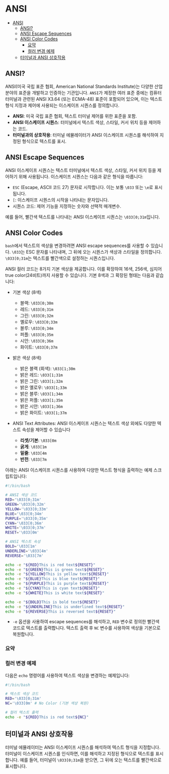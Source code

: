 # ANSI

- [ANSI](#ansi)
    - [ANSI?](#ansi-1)
    - [ANSI Escape Sequences](#ansi-escape-sequences)
    - [ANSI Color Codes](#ansi-color-codes)
        - [요약](#요약)
        - [컬러 변경 예제](#컬러-변경-예제)
    - [터미널과 ANSI 상호작용](#터미널과-ansi-상호작용)

## ANSI?

ANSI(미국 국립 표준 협회, American National Standards Institute)는 다양한 산업 분야의 표준을 개발하고 인증하는 기관입니다. `ANSI`가 제정한 여러 표준 중에는 컴퓨터 터미널과 관련된 ANSI X3.64 (또는 ECMA-48) 표준이 포함되어 있으며, 이는 텍스트 형식 지정과 제어에 사용되는 이스케이프 시퀀스를 정의합니다.

- **ANSI**: 미국 국립 표준 협회, 텍스트 터미널 제어를 위한 표준을 포함.
- **ANSI 이스케이프 시퀀스**: 터미널에서 텍스트 색상, 스타일, 커서 위치 등을 제어하는 코드.
- **터미널과의 상호작용**: 터미널 에뮬레이터가 ANSI 이스케이프 시퀀스를 해석하여 지정된 형식으로 텍스트를 표시.

## ANSI Escape Sequences

ANSI 이스케이프 시퀀스는 텍스트 터미널에서 텍스트 색상, 스타일, 커서 위치 등을 제어하기 위해 사용됩니다. 이스케이프 시퀀스는 다음과 같은 형식을 따릅니다:

- `ESC` (Escape, ASCII 코드 27) 문자로 시작합니다. 이는 보통 `\033` 또는 `\e`로 표시됩니다.
- `[`: 이스케이프 시퀀스의 시작을 나타내는 문자입니다.
- 시퀀스 코드: 제어 기능을 지정하는 숫자와 선택적 매개변수.

예를 들어, 빨간색 텍스트를 나타내는 ANSI 이스케이프 시퀀스는 `\033[0;31m`입니다.

## ANSI Color Codes

`bash`에서 텍스트의 색상을 변경하려면 ANSI escape sequences를 사용할 수 있습니다.
`\033`는 ESC 문자를 나타내며, 그 뒤에 오는 시퀀스가 색상과 스타일을 정의합니다.
`\033[0;31m`는 텍스트를 빨간색으로 설정하는 시퀀스입니다.

ANSI 컬러 코드는 8가지 기본 색상을 제공합니다. 이를 확장하여 16색, 256색, 심지어 true color(24비트)까지 사용할 수 있습니다. 기본 8색과 그 확장된 형태는 다음과 같습니다:

- 기본 색상 (8색)
    - 블랙: `\033[0;30m`
    - 레드: `\033[0;31m`
    - 그린: `\033[0;32m`
    - 옐로우: `\033[0;33m`
    - 블루: `\033[0;34m`
    - 퍼플: `\033[0;35m`
    - 시안: `\033[0;36m`
    - 화이트: `\033[0;37m`

- 밝은 색상 (8색)
    - 밝은 블랙 (회색): `\033[1;30m`
    - 밝은 레드: `\033[1;31m`
    - 밝은 그린: `\033[1;32m`
    - 밝은 옐로우: `\033[1;33m`
    - 밝은 블루: `\033[1;34m`
    - 밝은 퍼플: `\033[1;35m`
    - 밝은 시안: `\033[1;36m`
    - 밝은 화이트: `\033[1;37m`

- ANSI Text Attributes: ANSI 이스케이프 시퀀스는 텍스트 색상 외에도 다양한 텍스트 속성을 제어할 수 있습니다
    - **리셋/기본**: `\033[0m`
    - **굵게**: `\033[1m`
    - **밑줄**: `\033[4m`
    - **반전**: `\033[7m`

아래는 ANSI 이스케이프 시퀀스를 사용하여 다양한 텍스트 형식을 출력하는 예제 스크립트입니다:

```bash
#!/bin/bash

# ANSI 색상 코드
RED='\033[0;31m'
GREEN='\033[0;32m'
YELLOW='\033[0;33m'
BLUE='\033[0;34m'
PURPLE='\033[0;35m'
CYAN='\033[0;36m'
WHITE='\033[0;37m'
RESET='\033[0m'

# ANSI 텍스트 속성
BOLD='\033[1m'
UNDERLINE='\033[4m'
REVERSE='\033[7m'

echo -e "${RED}This is red text${RESET}"
echo -e "${GREEN}This is green text${RESET}"
echo -e "${YELLOW}This is yellow text${RESET}"
echo -e "${BLUE}This is blue text${RESET}"
echo -e "${PURPLE}This is purple text${RESET}"
echo -e "${CYAN}This is cyan text${RESET}"
echo -e "${WHITE}This is white text${RESET}"

echo -e "${BOLD}This is bold text${RESET}"
echo -e "${UNDERLINE}This is underlined text${RESET}"
echo -e "${REVERSE}This is reversed text${RESET}"
```

- `-e` 옵션을 사용하여 escape sequences를 해석하고, `RED` 변수로 정의한 빨간색 코드로 텍스트를 출력합니다. 텍스트 출력 후 `NC` 변수를 사용하여 색상을 기본으로 복원합니다.

### 요약

### 컬러 변경 예제

다음은 `echo` 명령어를 사용하여 텍스트 색상을 변경하는 예제입니다:

```bash
#!/bin/bash

# 텍스트 색상 코드
RED='\033[0;31m'
NC='\033[0m' # No Color (기본 색상 복원)

# 컬러 텍스트 출력
echo -e "${RED}This is red text${NC}"
```

## 터미널과 ANSI 상호작용

터미널 에뮬레이터는 ANSI 이스케이프 시퀀스를 해석하여 텍스트 형식을 지정합니다. 터미널이 이스케이프 시퀀스를 인식하면, 이를 해석하고 지정된 형식으로 텍스트를 표시합니다. 예를 들어, 터미널이 `\033[0;31m`을 받으면, 그 뒤에 오는 텍스트를 빨간색으로 표시합니다.
